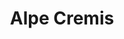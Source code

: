 ---
name: Alpe Cremis
title: Alpe Cremis
region: Trentino-Alto Adige
country: Italy
group: Val di Fiemme
---